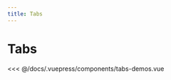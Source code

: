 ```yaml
---
title: Tabs
---
```

# Tabs

 
<ClientOnly>
  <tabs-demos />
</ClientOnly>


 <<< @/docs/.vuepress/components/tabs-demos.vue
 